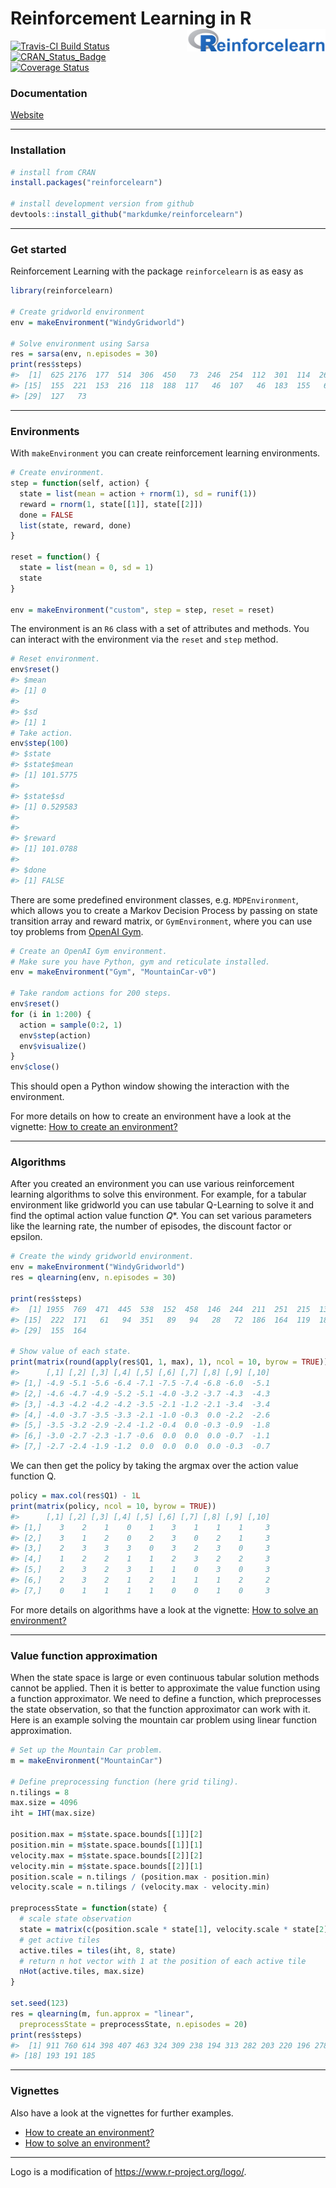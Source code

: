 
Reinforcement Learning in R <img src="reinforcelearn.png" align="right" height="36"/>
=====================================================================================

[![Travis-CI Build Status](https://travis-ci.org/markdumke/reinforcelearn.svg?branch=master)](https://travis-ci.org/markdumke/reinforcelearn) [![CRAN\_Status\_Badge](http://www.r-pkg.org/badges/version/reinforcelearn)](https://cran.r-project.org/package=reinforcelearn) [![Coverage Status](https://img.shields.io/codecov/c/github/markdumke/reinforcelearn/master.svg?maxAge=600)](https://codecov.io/github/markdumke/reinforcelearn?branch=master)

### Documentation

[Website](https://markdumke.github.io/reinforcelearn)

------------------------------------------------------------------------

### Installation

``` r
# install from CRAN
install.packages("reinforcelearn")

# install development version from github
devtools::install_github("markdumke/reinforcelearn")
```

------------------------------------------------------------------------

### Get started

Reinforcement Learning with the package `reinforcelearn` is as easy as

``` r
library(reinforcelearn)

# Create gridworld environment
env = makeEnvironment("WindyGridworld")

# Solve environment using Sarsa
res = sarsa(env, n.episodes = 30)
print(res$steps)
#>  [1]  625 2176  177  514  306  450   73  246  254  112  301  114  267  370
#> [15]  155  221  153  216  118  188  117   46  107   46  183  155   63   68
#> [29]  127   73
```

------------------------------------------------------------------------

### Environments

With `makeEnvironment` you can create reinforcement learning environments.

``` r
# Create environment.
step = function(self, action) {
  state = list(mean = action + rnorm(1), sd = runif(1))
  reward = rnorm(1, state[[1]], state[[2]])
  done = FALSE
  list(state, reward, done)
}

reset = function() {
  state = list(mean = 0, sd = 1)
  state
}

env = makeEnvironment("custom", step = step, reset = reset)
```

The environment is an `R6` class with a set of attributes and methods. You can interact with the environment via the `reset` and `step` method.

``` r
# Reset environment.
env$reset()
#> $mean
#> [1] 0
#> 
#> $sd
#> [1] 1
# Take action.
env$step(100)
#> $state
#> $state$mean
#> [1] 101.5775
#> 
#> $state$sd
#> [1] 0.529583
#> 
#> 
#> $reward
#> [1] 101.0788
#> 
#> $done
#> [1] FALSE
```

There are some predefined environment classes, e.g. `MDPEnvironment`, which allows you to create a Markov Decision Process by passing on state transition array and reward matrix, or `GymEnvironment`, where you can use toy problems from [OpenAI Gym](https://gym.openai.com/).

``` r
# Create an OpenAI Gym environment.
# Make sure you have Python, gym and reticulate installed.
env = makeEnvironment("Gym", "MountainCar-v0")

# Take random actions for 200 steps.
env$reset()
for (i in 1:200) {
  action = sample(0:2, 1)
  env$step(action)
  env$visualize()
}
env$close()
```

This should open a Python window showing the interaction with the environment.

For more details on how to create an environment have a look at the vignette: [How to create an environment?](https://markdumke.github.io/reinforcelearn/articles/environments.html)

------------------------------------------------------------------------

### Algorithms

After you created an environment you can use various reinforcement learning algorithms to solve this environment. For example, for a tabular environment like gridworld you can use tabular Q-Learning to solve it and find the optimal action value function *Q*\*. You can set various parameters like the learning rate, the number of episodes, the discount factor or epsilon.

``` r
# Create the windy gridworld environment.
env = makeEnvironment("WindyGridworld")
res = qlearning(env, n.episodes = 30)

print(res$steps)
#>  [1] 1955  769  471  445  538  152  458  146  244  211  251  215  132   43
#> [15]  222  171   61   94  351   89   94   28   72  186  164  119  181  157
#> [29]  155  164

# Show value of each state.
print(matrix(round(apply(res$Q1, 1, max), 1), ncol = 10, byrow = TRUE))
#>      [,1] [,2] [,3] [,4] [,5] [,6] [,7] [,8] [,9] [,10]
#> [1,] -4.9 -5.1 -5.6 -6.4 -7.1 -7.5 -7.4 -6.8 -6.0  -5.1
#> [2,] -4.6 -4.7 -4.9 -5.2 -5.1 -4.0 -3.2 -3.7 -4.3  -4.3
#> [3,] -4.3 -4.2 -4.2 -4.2 -3.5 -2.1 -1.2 -2.1 -3.4  -3.4
#> [4,] -4.0 -3.7 -3.5 -3.3 -2.1 -1.0 -0.3  0.0 -2.2  -2.6
#> [5,] -3.5 -3.2 -2.9 -2.4 -1.2 -0.4  0.0 -0.3 -0.9  -1.8
#> [6,] -3.0 -2.7 -2.3 -1.7 -0.6  0.0  0.0  0.0 -0.7  -1.1
#> [7,] -2.7 -2.4 -1.9 -1.2  0.0  0.0  0.0  0.0 -0.3  -0.7
```

We can then get the policy by taking the argmax over the action value function Q.

``` r
policy = max.col(res$Q1) - 1L
print(matrix(policy, ncol = 10, byrow = TRUE))
#>      [,1] [,2] [,3] [,4] [,5] [,6] [,7] [,8] [,9] [,10]
#> [1,]    3    2    1    0    1    3    1    1    1     3
#> [2,]    3    1    2    0    2    3    0    2    1     3
#> [3,]    2    3    3    3    0    3    2    3    0     3
#> [4,]    1    2    2    1    1    2    3    2    2     3
#> [5,]    2    3    2    3    1    1    0    3    0     3
#> [6,]    2    3    2    1    2    1    1    1    2     2
#> [7,]    0    1    1    1    1    0    0    1    0     3
```

For more details on algorithms have a look at the vignette: [How to solve an environment?](https://markdumke.github.io/reinforcelearn/articles/algorithms.html)

------------------------------------------------------------------------

### Value function approximation

When the state space is large or even continuous tabular solution methods cannot be applied. Then it is better to approximate the value function using a function approximator. We need to define a function, which preprocesses the state observation, so that the function approximator can work with it. Here is an example solving the mountain car problem using linear function approximation.

``` r
# Set up the Mountain Car problem.
m = makeEnvironment("MountainCar")

# Define preprocessing function (here grid tiling).
n.tilings = 8
max.size = 4096
iht = IHT(max.size)

position.max = m$state.space.bounds[[1]][2]
position.min = m$state.space.bounds[[1]][1]
velocity.max = m$state.space.bounds[[2]][2]
velocity.min = m$state.space.bounds[[2]][1]
position.scale = n.tilings / (position.max - position.min)
velocity.scale = n.tilings / (velocity.max - velocity.min)

preprocessState = function(state) {
  # scale state observation
  state = matrix(c(position.scale * state[1], velocity.scale * state[2]), ncol = 2)
  # get active tiles
  active.tiles = tiles(iht, 8, state)
  # return n hot vector with 1 at the position of each active tile
  nHot(active.tiles, max.size)
}

set.seed(123)
res = qlearning(m, fun.approx = "linear", 
  preprocessState = preprocessState, n.episodes = 20)
print(res$steps)
#>  [1] 911 760 614 398 407 463 324 309 238 194 313 282 203 220 196 278 190
#> [18] 193 191 185
```

------------------------------------------------------------------------

### Vignettes

Also have a look at the vignettes for further examples.

-   [How to create an environment?](https://markdumke.github.io/reinforcelearn/articles/environments.html)
-   [How to solve an environment?](https://markdumke.github.io/reinforcelearn/articles/algorithms.html)

------------------------------------------------------------------------

Logo is a modification of <https://www.r-project.org/logo/>.
